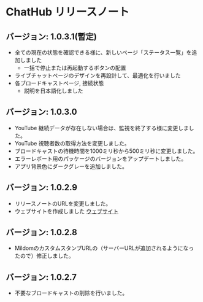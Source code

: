 # ChatHub リリースノート

## バージョン: 1.0.3.1(暫定)

- 全ての現在の状態を確認できる様に、新しいページ「ステータス一覧」を追加しました
  - 一括で停止または再起動するボタンの配置
- ライブチャットページのデザインを再設計して、最適化を行いました
- 各ブロードキャストページ, 接続状態
  - 説明を日本語化しました

## バージョン: 1.0.3.0

- YouTube 継続データが存在しない場合は、監視を終了する様に変更しました。
- YouTube 視聴者数の取得方法を変更しました。
- ブロードキャストの待機時間を1000ミリ秒から500ミリ秒に変更しました。
- エラーレポート用のパッケージのバージョンをアップデートしました。
- アプリ背景色にダークグレーを追加しました。

## バージョン: 1.0.2.9

- リリースノートのURLを変更しました。
- ウェブサイトを作成しました [ウェブサイト](https://chathub.coreizer.dev/)

## バージョン: 1.0.2.8

- MildomのカスタムスタンプURLの（サーバーURLが追加されるようになったので）修正しました。

## バージョン: 1.0.2.7

- 不要なブロードキャストの削除を行いました。
